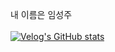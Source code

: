 내 이름은 임성주</br></br>
[![Velog's GitHub stats](https://velog-readme-stats.vercel.app/api/badge?name=im)](https://velog.io/@imseongjoo) 
